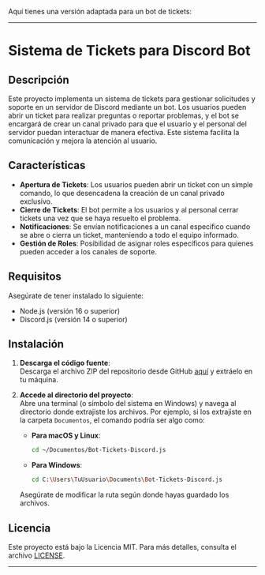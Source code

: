 Aquí tienes una versión adaptada para un bot de tickets:

---

# Sistema de Tickets para Discord Bot

## Descripción

Este proyecto implementa un sistema de tickets para gestionar solicitudes y soporte en un servidor de Discord mediante un bot. Los usuarios pueden abrir un ticket para realizar preguntas o reportar problemas, y el bot se encargará de crear un canal privado para que el usuario y el personal del servidor puedan interactuar de manera efectiva. Este sistema facilita la comunicación y mejora la atención al usuario.

## Características

- **Apertura de Tickets**: Los usuarios pueden abrir un ticket con un simple comando, lo que desencadena la creación de un canal privado exclusivo.
- **Cierre de Tickets**: El bot permite a los usuarios y al personal cerrar tickets una vez que se haya resuelto el problema.
- **Notificaciones**: Se envían notificaciones a un canal específico cuando se abre o cierra un ticket, manteniendo a todo el equipo informado.
- **Gestión de Roles**: Posibilidad de asignar roles específicos para quienes pueden acceder a los canales de soporte.

## Requisitos

Asegúrate de tener instalado lo siguiente:

- Node.js (versión 16 o superior)
- Discord.js (versión 14 o superior)

## Instalación

1. **Descarga el código fuente**:  
   Descarga el archivo ZIP del repositorio desde GitHub [aquí](https://github.com/TuUsuario/Bot-Tickets-Discord.js) y extráelo en tu máquina.

2. **Accede al directorio del proyecto**:  
   Abre una terminal (o símbolo del sistema en Windows) y navega al directorio donde extrajiste los archivos. Por ejemplo, si los extrajiste en la carpeta `Documentos`, el comando podría ser algo como:

   - **Para macOS y Linux**:

     ```bash
     cd ~/Documentos/Bot-Tickets-Discord.js
     ```

   - **Para Windows**:
     ```bash
     cd C:\Users\TuUsuario\Documents\Bot-Tickets-Discord.js
     ```

   Asegúrate de modificar la ruta según donde hayas guardado los archivos.

## Licencia

Este proyecto está bajo la Licencia MIT. Para más detalles, consulta el archivo [LICENSE](../LICENSE).

---

